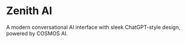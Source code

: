# Zenith AI

A modern conversational AI interface with sleek ChatGPT-style design, powered by COSMOS AI.
